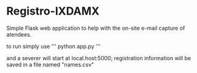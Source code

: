 # Registro-IXDAMX

Simple Flask web application to help with the on-site e-mail capture of atendees.

to run simply use 
'''
python app.py
'''

and a severer will start at local.host:5000; registration information will be saved in a file named "names.csv"

